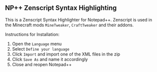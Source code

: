 ## NP++ Zenscript Syntax Highlighting
This is a Zenscript Syntax Highlighter for Notepad++.
Zenscript is used in the Minecraft mods `MineTweaker`, `CraftTweaker` and their addons.

Instructions for Installation:
1. Open the `Language` menu
2. Select `Define your language`
3. Click `Import` and import one of the XML files in the zip
4. Click `Save As` and name it accordingly
5. Close and reopen Notepad++
